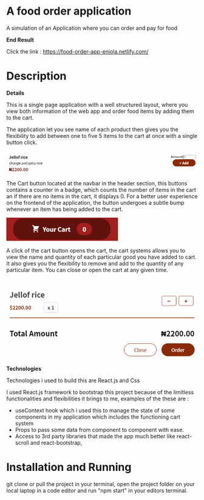 # A food order application

A simulation of an Application where you can order and pay for food

**End Result**

Click the link : https://food-order-app-eniola.netlify.com/

# Description

**Details**

This is a single page application with a well structured layout, where you view both information of the web app and order food items by adding them to the cart. 

The application let you see name of each product then gives you the flexibility to add between one to five 5 items to the cart at once with a single button click. 

![item image](https://github.com/Eniola-Codes/Food-Order-App/blob/main/src/components/assets/item.png?raw=true)

The Cart button located at the navbar in the header section, this buttons contains a counter in a badge, which counts the number of items in the cart an if there are no items in the cart, it displays 0. For a better user experience on the frontend of the application, the button undergoes a subtle bump whenever an item has being added to the cart.

![Cart button](https://github.com/Eniola-Codes/Food-Order-App/blob/main/src/components/assets/button.png?raw=true)

A click of the cart button opens the cart, the cart systems allows you to view the name and quantity of each particular good you have added to cart. It also gives you the flexibility to remove and add to the quantity of any particular item. You can close or open the cart at any given time.

![Cart item](https://github.com/Eniola-Codes/Food-Order-App/blob/main/src/components/assets/cartitems.png?raw=true)

**Technologies**

Technologies i used to build this are  React.js and Css

I used React.js framework to bootstrap this project because of the limitless functionalities and flexibilities it brings to me, examples of the these are : 

- useContext hook which i used this to manage the state of some components in my application which includes the functioning cart system
- Props to pass some data from component to component with ease.
- Access to 3rd party libraries that made the app much better like react-scroll and react-bootstrap, 

# Installation and Running

git clone or pull the project in your terminal, open the project folder on your local laptop in a code editor and run "npm start" in your editors terminal.



